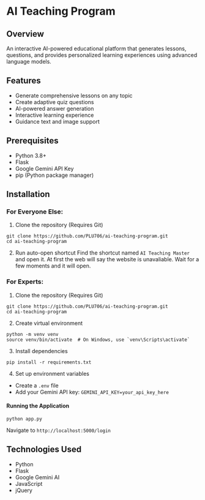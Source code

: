 # AI Teaching Program

## Overview
An interactive AI-powered educational platform that generates lessons, questions, and provides personalized learning experiences using advanced language models.

## Features
- Generate comprehensive lessons on any topic
- Create adaptive quiz questions
- AI-powered answer generation
- Interactive learning experience
- Guidance text and image support

## Prerequisites
- Python 3.8+
- Flask
- Google Gemini API Key
- pip (Python package manager)

## Installation
### For Everyone Else:
1. Clone the repository (Requires Git)
```
git clone https://github.com/PLU706/ai-teaching-program.git
cd ai-teaching-program
```

2. Run auto-open shortcut
Find the shortcut named `AI Teaching Master` and open it.
At first the web will say the website is unavaliable. Wait for a few moments and it will open.

### For Experts:
1. Clone the repository (Requires Git)
```
git clone https://github.com/PLU706/ai-teaching-program.git
cd ai-teaching-program
```

2. Create virtual environment
```
python -m venv venv
source venv/bin/activate  # On Windows, use `venv\Scripts\activate`
```

3. Install dependencies
```
pip install -r requirements.txt
```

4. Set up environment variables
- Create a `.env` file
- Add your Gemini API key: `GEMINI_API_KEY=your_api_key_here`

#### Running the Application
```
python app.py
```
Navigate to `http://localhost:5000/login`

## Technologies Used
- Python
- Flask
- Google Gemini AI
- JavaScript
- jQuery

